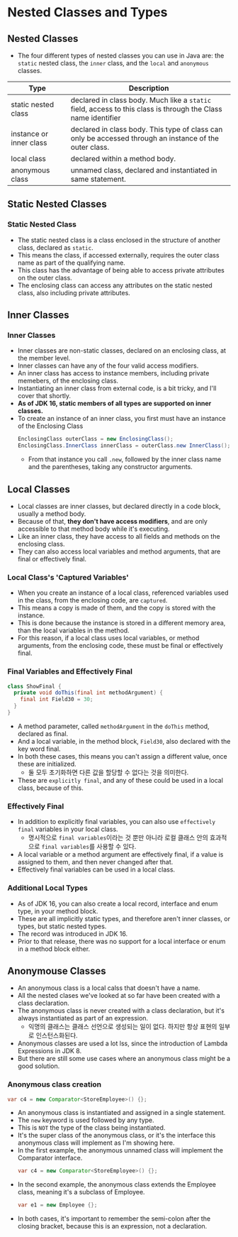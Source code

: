 # Nested Classes and Types

## Nested Classes

- The four different types of nested classes you can use in Java are: the `static` nested class, the `inner` class, and the `local` and `anonymous` classes.

| Type                    | Description                                                                                                   |
| ----------------------- | ------------------------------------------------------------------------------------------------------------- |
| static nested class     | declared in class body. Much like a `static` field, access to this class is through the Class name identifier |
| instance or inner class | declared in class body. This type of class can only be accessed through an instance of the outer class.       |
| local class             | declared within a method body.                                                                                |
| anonymous class         | unnamed class, declared and instantiated in same statement.                                                   |

## Static Nested Classes

### Static Nested Class

- The static nested class is a class enclosed in the structure of another class, declared as `static`.
- This means the class, if accessed externally, requires the outer class name as part of the qualifying name.
- This class has the advantage of being able to access private attributes on the outer class.
- The enclosing class can access any attributes on the static nested class, also including private attributes.

## Inner Classes

### Inner Classes

- Inner classes are non-static classes, declared on an enclosing class, at the member level.
- Inner classes can have any of the four valid access modifiers.
- An inner class has access to instance members, including private memebers, of the enclosing class.
- Instantiating an inner class from external code, is a bit tricky, and I'll cover that shortly.
- **As of JDK 16, static members of all types are supported on inner classes.**
- To create an instance of an inner class, you first must have an instance of the Enclosing Class
  ```java
  EnclosingClass outerClass = new EnclosingClass();
  EnclosingClass.InnerClass innerClass = outerClass.new InnerClass();
  ```
  - From that instance you call `.new`, followed by the inner class name and the parentheses, taking any constructor arguments.

## Local Classes

- Local classes are inner classes, but declared directly in a code block, usually a method body.
- Because of that, **they don't have access modifiers**, and are only accessible to that method body while it's executing.
- Like an inner class, they have access to all fields and methods on the enclosing class.
- They can also access local variables and method arguments, that are final or effectively final.

### Local Class's 'Captured Variables'

- When you create an instance of a local class, referenced variables used in the class, from the enclosing code, are `captured`.
- This means a copy is made of them, and the copy is stored with the instance.
- This is done because the instance is stored in a different memory area, than the local variables in the method.
- For this reason, if a local class uses local variables, or method arguments, from the enclosing code, these must be final or effectively final.

### Final Variables and Effectively Final

```java
class ShowFinal {
  private void doThis(final int methodArgument) {
    final int Field30 = 30;
  }
}
```

- A method parameter, called `methodArgument` in the `doThis` method, declared as final.
- And a local variable, in the method block, `Field30`, also declared with the key word final.
- In both these cases, this means you can't assign a different value, once these are initialized.
  - 둘 모두 초기화하면 다른 값을 할당할 수 없다는 것을 의미한다.
- These are `explicitly final`, and any of these could be used in a local class, because of this.

### Effectively Final

- In addition to explicitly final variables, you can also use `effectively final` variables in your local class.
  - 명시적으로 `final variables`이라는 것 뿐만 아니라 로컬 클래스 안의 효과적으로 `final variables`를 사용할 수 있다.
- A local variable or a method argument are effectively final, if a value is assigned to them, and then never changed after that.
- Effectively final variables can be used in a local class.

### Additional Local Types

- As of JDK 16, you can also create a local record, interface and enum type, in your method block.
- These are all implicitly static types, and therefore aren't inner classes, or types, but static nested types.
- The record was introduced in JDK 16.
- Prior to that release, there was no support for a local interface or enum in a method block either.

## Anonymouse Classes

- An anonymous class is a local calss that doesn't have a name.
- All the nested clases we've looked at so far have been created with a class declaration.
- The anonymous class is never created with a class declaration, but it's always instantiated as part of an expression.
  - 익명의 클래스는 클래스 선언으로 생성되는 일이 없다. 하지만 항상 표현의 일부로 인스턴스화된다.
- Anonymous classes are used a lot lss, since the introduction of Lambda Expressions in JDK 8.
- But there are still some use cases where an anonymous class might be a good solution.

### Anonymous class creation

```java
var c4 = new Comparator<StoreEmployee>() {};
```

- An anonymous class is instantiated and assigned in a single statement.
- The `new` keyword is used followed by any type.
- This is `NOT` the type of the class being instantiated.
- It's the super class of the anonymous class, or it's the interface this anonymous class will implement as I'm showing here.
- In the first example, the anonymous unnamed class will implement the Comparator interface.
  ```java
  var c4 = new Comparator<StoreEmployee>() {};
  ```
- In the second example, the anonymous class extends the Employee class, meaning it's a subclass of Employee.
  ```java
  var e1 = new Employee {};
  ```
- In both cases, it's important to remember the semi-colon after the closing bracket, because this is an expression, not a declaration.
